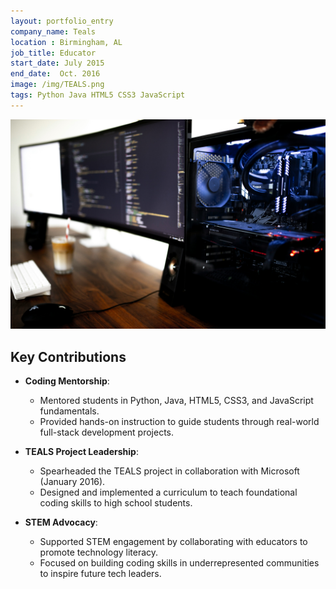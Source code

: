 ```yaml
---
layout: portfolio_entry
company_name: Teals
location : Birmingham, AL
job_title: Educator
start_date: July 2015
end_date:  Oct. 2016
image: /img/TEALS.png
tags: Python Java HTML5 CSS3 JavaScript
---
```


<img src="/assets/img/caspar-camille-rubin-7SDoly3FV_0-unsplash.jpg" alt="Portfolio Item" style="max-width: 100%; height: auto;">


## Key Contributions

- **Coding Mentorship**:
  - Mentored students in Python, Java, HTML5, CSS3, and JavaScript fundamentals.
  - Provided hands-on instruction to guide students through real-world full-stack development projects.

- **TEALS Project Leadership**:
  - Spearheaded the TEALS project in collaboration with Microsoft (January 2016).
  - Designed and implemented a curriculum to teach foundational coding skills to high school students.

- **STEM Advocacy**:
  - Supported STEM engagement by collaborating with educators to promote technology literacy.
  - Focused on building coding skills in underrepresented communities to inspire future tech leaders.